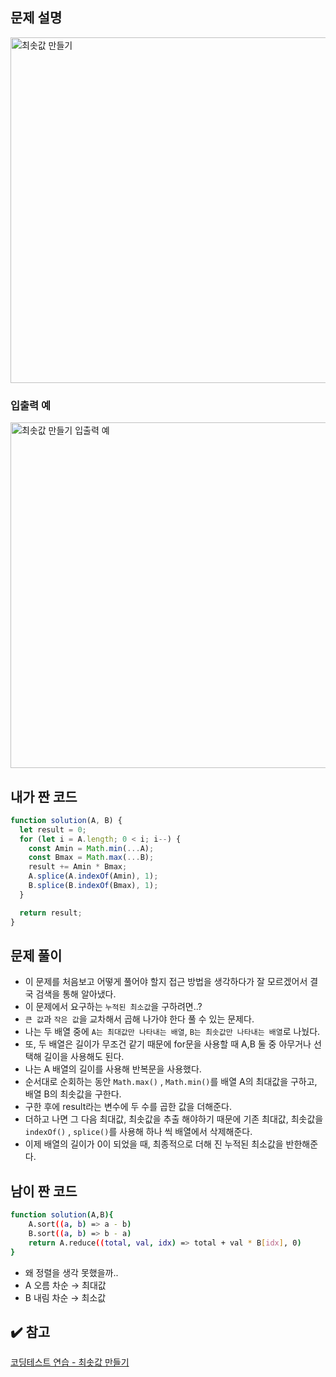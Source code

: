 ## 문제 설명

<img width="553" alt="최솟값 만들기" src="https://user-images.githubusercontent.com/47416686/117531932-f375f200-b01f-11eb-9828-e5f5785c2f51.png">

### 입출력 예

<img width="553" alt="최솟값 만들기 입출력 예" src="https://user-images.githubusercontent.com/47416686/117531951-04befe80-b020-11eb-932a-805379d442bf.png">

## 내가 짠 코드

```jsx
function solution(A, B) {
  let result = 0;
  for (let i = A.length; 0 < i; i--) {
    const Amin = Math.min(...A);
    const Bmax = Math.max(...B);
    result += Amin * Bmax;
    A.splice(A.indexOf(Amin), 1);
    B.splice(B.indexOf(Bmax), 1);
  }

  return result;
}
```

## 문제 풀이

- 이 문제를 처음보고 어떻게 풀어야 할지 접근 방법을 생각하다가 잘 모르겠어서 결국 검색을 통해 알아냈다.
- 이 문제에서 요구하는 `누적된 최소값`을 구하려면..?
- `큰 값`과 `작은 값`을 교차해서 곱해 나가야 한다 풀 수 있는 문제다.
- 나는 두 배열 중에 `A는 최대값만 나타내는 배열`, `B는 최솟값만 나타내는 배열`로 나눴다.
- 또, 두 배열은 길이가 무조건 같기 때문에 for문을 사용할 때 A,B 둘 중 아무거나 선택해 길이을 사용해도 된다.
- 나는 A 배열의 길이를 사용해 반복문을 사용했다.
- 순서대로 순회하는 동안 `Math.max()` , `Math.min()`를 배열 A의 최대값을 구하고, 배열 B의 최솟값을 구한다.
- 구한 후에 result라는 변수에 두 수를 곱한 값을 더해준다.
- 더하고 나면 그 다음 최대값, 최솟값을 추출 해야하기 때문에 기존 최대값, 최솟값을 `indexOf()` , `splice()`를 사용해 하나 씩 배열에서 삭제해준다.
- 이제 배열의 길이가 0이 되었을 때, 최종적으로 더해 진 누적된 최소값을 반한해준다.

## 남이 짠 코드

```bash
function solution(A,B){
    A.sort((a, b) => a - b)
    B.sort((a, b) => b - a)
    return A.reduce((total, val, idx) => total + val * B[idx], 0)
}
```

- 왜 정렬을 생각 못했을까..
- A 오름 차순 → 최대값
- B 내림 차순 → 최소값

## ✔️ 참고

[코딩테스트 연습 - 최솟값 만들기](https://programmers.co.kr/learn/courses/30/lessons/12941)
